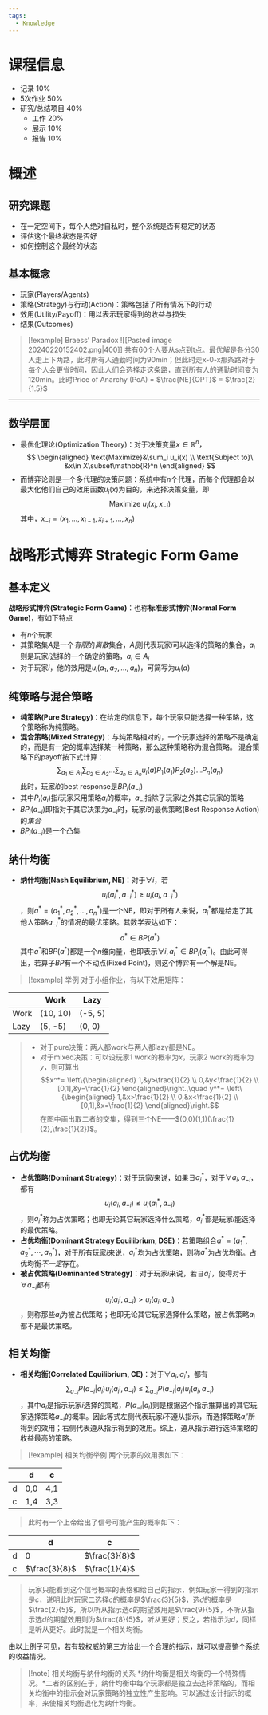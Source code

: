 ```yaml
---
tags:
  - Knowledge
---
```

# 课程信息
- 记录 10%
- 5次作业 50%
- 研究/总结项目 40%
	- 工作 20%
	- 展示 10%
	- 报告 10%
# 概述
## 研究课题
- 在一定空间下，每个人绝对自私时，整个系统是否有稳定的状态
- 评估这个最终状态是否好
- 如何控制这个最终的状态
## 基本概念
- 玩家(Players/Agents)
- 策略(Strategy)与行动(Action)：策略包括了所有情况下的行动
- 效用(Utility/Payoff)：用以表示玩家得到的收益与损失
- 结果(Outcomes)

> [!example] Braess’ Paradox
> ![[Pasted image 20240220152402.png|400]]
> 共有60个人要从s点到t点。最优解是各分30人走上下两路，此时所有人通勤时间为90min；但此时走x-0-x那条路对于每个人会更省时间，因此人们会选择走这条路，直到所有人的通勤时间变为120min。此时Price of Anarchy (PoA) = $\frac{NE}{OPT}$ = $\frac{2}{1.5}$

---
## 数学层面
- 最优化理论(Optimization Theory)：对于决策变量$x\in\mathbb{R}^n$，$$
	\begin{aligned}
		\text{Maximize}&\sum_i u_i(x) \\
		\text{Subject to}\ &x\in X\subset\mathbb{R}^n
	\end{aligned}
	$$
- 而博弈论则是一个多代理的决策问题：系统中有$n$个代理，而每个代理都会以最大化他们自己的效用函数$u_i(x)$为目的，来选择决策变量，即$$\text{Maximize}\ u_i(x_i,x_{-i})$$其中，$x_{-i}=(x_1,...,x_{i-1},x_{i+1},...,x_n)$
# 战略形式博弈 Strategic Form Game
## 基本定义
**战略形式博弈(Strategic Form Game)**：也称**标准形式博弈(Normal Form Game)**，有如下特点
- 有$n$个玩家
- 其策略集$A$是一个*有限*的*离散*集合，$A_i$则代表玩家$i$可以选择的策略的集合，$a_i$则是玩家$i$选择的一个确定的策略，$a_i\in A_i$
- 对于玩家$i$，他的效用是$u_i(a_1,a_2,...,a_n)$，可简写为$u_i(a)$
## 纯策略与混合策略
- **纯策略(Pure Strategy)**：在给定的信息下，每个玩家只能选择一种策略，这个策略称为纯策略。
- **混合策略(Mixed Strategy)**：与纯策略相对的，一个玩家选择的策略不是确定的，而是有一定的概率选择某一种策略，那么这种策略称为混合策略。
混合策略下的payoff按下式计算：
$$\sum_{a_1\in A_1}\sum_{a_2\in A_2}...\sum_{a_n\in A_n}u_i(a)P_1(a_1)P_2(a_2)...P_n(a_n)$$
此时，玩家$i$的best response是$BP_{i}(a_{-i})$
- 其中$P_i(a_i)$指$i$玩家采用策略$a_i$的概率，$a_{-i}$指除了玩家$i$之外其它玩家的策略
- $BP_i(a_{-i})$即指对于其它决策为$a_{-i}$时，玩家$i$的最优策略(Best Response Action)的*集合*
- $BP_i(a_{-i})$是一个凸集
## 纳什均衡
- **纳什均衡(Nash Equilibrium, NE)**：对于$\forall i$，若$$u_i(a_i^*,a_{-i}^*) \geq u_i(a_i,a_{-i}^*)$$，则$a^*=(a_1^*,a_2^*,...,a_n^*)$是一个NE，即对于所有人来说，$a_i^*$都是给定了其他人策略$a_{-i}^*$的情况的最优策略。其数学表达如下：$$a^*\in BP(a^*)$$其中$a^*$和$BP(a^*)$都是一个$n$维向量，也即表示$\forall i,a_i^*\in BP_i(a_i^*)$。由此可得出，若算子$BP$有一个不动点(Fixed Point)，则这个博弈有一个解是NE。
> [!example] 举例
> 对于小组作业，有以下效用矩阵：
> 
|      | Work          | Lazy    |
| ---- | ------------- | ------- |
| Work | (10, 10)      | (-5, 5) |
| Lazy | (5, -5) | (0, 0) |
> - 对于pure决策：两人都work与两人都lazy都是NE。
> - 对于mixed决策：可以设玩家1 work的概率为$x$，玩家2 work的概率为$y$，则可算出$$x^*=
> 	\left\{\begin{aligned}
> 		1,&y>\frac{1}{2} \\
> 		0,&y<\frac{1}{2} \\
> 		[0,1],&y=\frac{1}{2}
> 	\end{aligned}\right.,\quad y^*=
> 	\left\{\begin{aligned}
> 		1,&x>\frac{1}{2} \\
> 		0,&x<\frac{1}{2} \\
> 		[0,1],&x=\frac{1}{2}
> 	\end{aligned}\right.$$
> 	在图中画出取二者的交集，得到三个NE——$(0,0)(1,1)(\frac{1}{2},\frac{1}{2})$。
## 占优均衡
- **占优策略(Dominant Strategy)**：对于玩家$i$来说，如果$\exists a_i^*$，对于$\forall a_i,a_{-i}$，都有$$u_i(a_i,a_{-i})\leq u_i(a_i^*,a_{-i})$$，则$a_i^*$称为占优策略；也即无论其它玩家选择什么策略，$a_i^*$都是玩家$i$能选择的最优策略。
- **占优均衡(Dominant Strategy Equilibrium, DSE)**：若策略组合$a^*=(a_1^*,a_2^*,\cdots,a_{n}^*)$，对于所有玩家$i$来说，$a_i^*$均为占优策略，则称$a^*$为占优均衡。占优均衡*不一定*存在。
- **被占优策略(Dominanted Strategy)**：对于玩家$i$来说，若$\exists a_i'$，使得对于$\forall a_{-i}$都有$$u_i(a_i',a_{-i})>u_i(a_i,a_{-i})$$，则称那些$a_i$为被占优策略；也即无论其它玩家选择什么策略，被占优策略$a_i$都不是最优策略。
## 相关均衡
- **相关均衡(Correlated Equilibrium, CE)**：对于$\forall a_i,a_i'$，都有$$\sum_{a_{-i}}P(a_{-i}|a_i)u_i(a_i',a_{-i})\leq\sum_{a_{-i}}P(a_{-i}|a_i)u_i(a_i,a_{-i})$$，其中$a_i$是指示玩家$i$选择的策略，$P(a_{-i}|a_i)$则是根据这个指示推算出的其它玩家选择策略$a_{-i}$的概率。因此等式左侧代表玩家$i$不遵从指示，而选择策略$a_i'$所得到的效用；右侧代表遵从指示得到的效用。综上，遵从指示进行选择策略的收益最高的策略。
> [!example] 相关均衡举例
>两个玩家的效用表如下：
>
|     | d   | c   |
| --- | --- | --- |
| d   | 0,0 | 4,1 |
| c   | 1,4 | 3,3 |
>此时有一个上帝给出了信号可能产生的概率如下：
>
|     | d   | c   |
| --- | --- | --- |
| d   | $0$ | $\frac{3}{8}$ |
| c   | $\frac{3}{8}$ | $\frac{1}{4}$ |
>玩家只能看到这个信号概率的表格和给自己的指示，例如玩家一得到的指示是$c$，说明此时玩家二选择$c$的概率是$\frac{3}{5}$，选$d$的概率是$\frac{2}{5}$，所以听从指示选$c$的期望效用是$\frac{9}{5}$，不听从指示选$d$的期望效用则为$\frac{8}{5}$，听从更好；反之，若指示为$d$，同样是听从更好。此时就是一个相关均衡。

由以上例子可见，若有较权威的第三方给出一个合理的指示，就可以提高整个系统的收益情况。
> [!note] 相关均衡与纳什均衡的关系
> *纳什均衡是相关均衡的一个特殊情况。*二者的区别在于，纳什均衡中每个玩家都是独立去选择策略的，而相关均衡中的指示会对玩家策略的独立性产生影响。可以通过设计指示的概率，来使相关均衡退化为纳什均衡。

